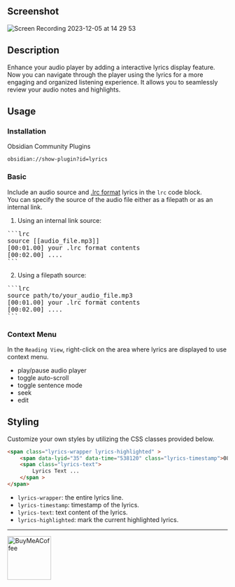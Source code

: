 ## Screenshot

![Screen Recording 2023-12-05 at 14 29 53](https://github.com/eatgrass/obsidian-lyric/assets/2351076/264918e6-ef45-483a-8f7b-98bc1f897f24)

## Description

Enhance your audio player by adding a interactive lyrics display feature.  
Now you can navigate through the player using the lyrics for a more engaging and organized listening experience.
It allows you to seamlessly review your audio notes and highlights.

## Usage

### Installation

Obsidian Community Plugins

`obsidian://show-plugin?id=lyrics`

### Basic

Include an audio source and [.lrc format](<https://en.wikipedia.org/wiki/LRC_(file_format)>) lyrics in the `lrc` code block.  
You can specify the source of the audio file either as a filepath or as an internal link.

1. Using an internal link source:

<pre>
```lrc
source [[audio_file.mp3]]
[00:01.00] your .lrc format contents
[00:02.00] ....
```
</pre>

2. Using a filepath source:

<pre>
```lrc
source path/to/your_audio_file.mp3
[00:01.00] your .lrc format contents
[00:02.00] ....
```
</pre>

### Context Menu

In the `Reading View`, right-click on the area where lyrics are displayed to use context menu.

- play/pause audio player
- toggle auto-scroll 
- toggle sentence mode
- seek
- edit

## Styling

Customize your own styles by utilizing the CSS classes provided below.
```html
<span class="lyrics-wrapper lyrics-highlighted" >
    <span data-lyid="35" data-time="538120" class="lyrics-timestamp">08:58</span>
    <span class="lyrics-text">
        Lyrics Text ...
    </span >
</span>
```
-  `lyrics-wrapper`: the entire lyrics line.
- `lyrics-timestamp`: timestamp of the lyrics.
- `lyrics-text`: text content of the lyrics.
- `lyrics-highlighted`: mark the current highlighted lyrics.

---
[<img src="https://cdn.buymeacoffee.com/buttons/v2/default-yellow.png" alt="BuyMeACoffee" width="100">](https://www.buymeacoffee.com/eatgrass)

